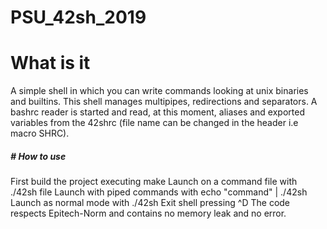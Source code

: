 # PSU_42sh_2019
# What is it
A simple shell in which you can write commands looking at unix binaries and builtins. This shell manages multipipes, redirections and separators. A bashrc reader is started and read, at this moment, aliases and exported variables from the 42shrc (file name can be changed in the header i.e macro SHRC).

<h5># How to use</h5>
 First build the project executing make
 Launch on a command file with ./42sh file
 Launch with piped commands with echo "command" | ./42sh
 Launch as normal mode with ./42sh
 Exit shell pressing ^D
The code respects Epitech-Norm and contains no memory leak and no error.
